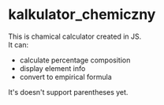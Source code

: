 # kalkulator_chemiczny  
This is chamical calculator created in JS.  
It can:  
* calculate percentage composition
* display element info
* convert to empirical formula
  
It's doesn't support parentheses yet.
